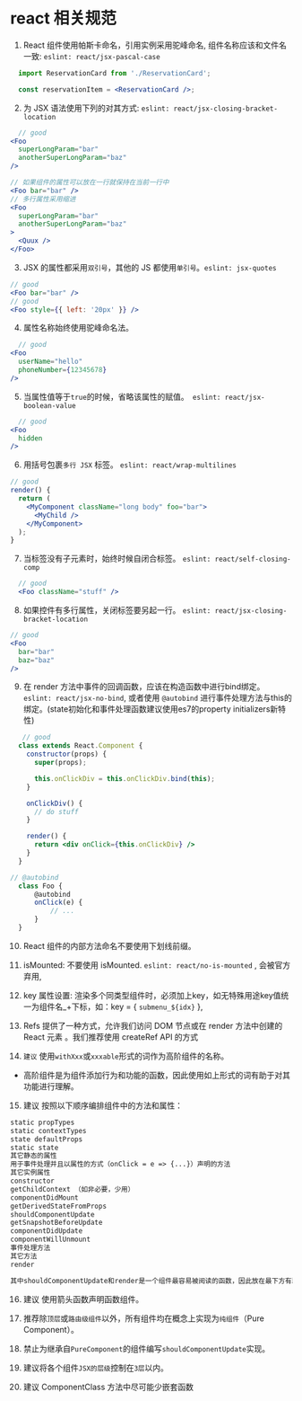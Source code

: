 # react 相关规范

1. React 组件使用帕斯卡命名，引用实例采用驼峰命名, 组件名称应该和文件名一致: `eslint: react/jsx-pascal-case`

  ```jsx
    import ReservationCard from './ReservationCard';

    const reservationItem = <ReservationCard />;
  ```

2. 为 JSX 语法使用下列的对其方式: `eslint: react/jsx-closing-bracket-location`

  ```jsx
    // good
  <Foo
    superLongParam="bar"
    anotherSuperLongParam="baz"
  />

  // 如果组件的属性可以放在一行就保持在当前一行中
  <Foo bar="bar" />
  // 多行属性采用缩进
  <Foo
    superLongParam="bar"
    anotherSuperLongParam="baz"
  >
    <Quux />
  </Foo>
  ```

3. JSX 的属性都采用`双引号`，其他的 JS 都使用`单引号`。`eslint: jsx-quotes`

  ```jsx
  // good
  <Foo bar="bar" />
  // good
  <Foo style={{ left: '20px' }} />
  ```


4. 属性名称始终使用驼峰命名法。

  ```jsx
    // good
  <Foo
    userName="hello"
    phoneNumber={12345678}
  />
  ```

5. 当属性值等于`true`的时候，省略该属性的赋值。` eslint: react/jsx-boolean-value`

  ```jsx
    // good
  <Foo
    hidden
  />
  ```

6. 用括号包裹`多行 JSX` 标签。 `eslint: react/wrap-multilines`

  ```jsx
  // good
  render() {
    return (
      <MyComponent className="long body" foo="bar">
        <MyChild />
      </MyComponent>
    );
  }
  ```

7. 当标签没有子元素时，始终时候自闭合标签。 `eslint: react/self-closing-comp`

  ```jsx
    // good
    <Foo className="stuff" />
  ```

8. 如果控件有多行属性，关闭标签要另起一行。 `eslint: react/jsx-closing-bracket-location`

  ```jsx
  // good
  <Foo
    bar="bar"
    baz="baz"
  />
  ```

9. 在 render 方法中事件的回调函数，应该在构造函数中进行bind绑定。 `eslint: react/jsx-no-bind`, 或者使用 `@autobind` 进行事件处理方法与this的绑定。(state初始化和事件处理函数建议使用es7的property initializers新特性)

```jsx
   // good
  class extends React.Component {
    constructor(props) {
      super(props);

      this.onClickDiv = this.onClickDiv.bind(this);
    }

    onClickDiv() {
      // do stuff
    }

    render() {
      return <div onClick={this.onClickDiv} />
    }
  }
```

```jsx
// @autobind
  class Foo {
      @autobind
      onClick(e) {
          // ...
      }
  }
```

10. React 组件的内部方法命名不要使用下划线前缀。


11. isMounted: 不要使用 isMounted. `eslint: react/no-is-mounted` , 会被官方弃用,

12. key 属性设置: 渲染多个同类型组件时，必须加上key，如无特殊用途key值统一为组件名_+下标，如：key = { `submenu_${idx}` },

13. Refs 提供了一种方式，允许我们访问 DOM 节点或在 render 方法中创建的 React 元素 。我们推荐使用 createRef API 的方式

14. `建议` 使用`withXxx`或`xxxable`形式的词作为高阶组件的名称。

  - 高阶组件是为组件添加行为和功能的函数，因此使用如上形式的词有助于对其功能进行理解。

15. 建议 按照以下顺序编排组件中的方法和属性：

  ```txt
  static propTypes
  static contextTypes
  state defaultProps
  static state
  其它静态的属性
  用于事件处理并且以属性的方式（onClick = e => {...}）声明的方法
  其它实例属性
  constructor
  getChildContext （如非必要，少用）
  componentDidMount
  getDerivedStateFromProps
  shouldComponentUpdate
  getSnapshotBeforeUpdate
  componentDidUpdate
  componentWillUnmount
  事件处理方法
  其它方法
  render

  其中shouldComponentUpdate和render是一个组件最容易被阅读的函数，因此放在最下方有助于快速定位。
  ```

16. 建议 使用箭头函数声明函数组件。

17. 推荐除`顶层`或`路由级组件`以外，所有组件均在概念上实现为`纯组件`（Pure Component）。

18. 禁止为继承自`PureComponent`的组件编写`shouldComponentUpdate`实现。

19. 建议将各个组件`JSX的层级`控制在`3层`以内。

20. 建议 ComponentClass 方法中尽可能少嵌套函数

